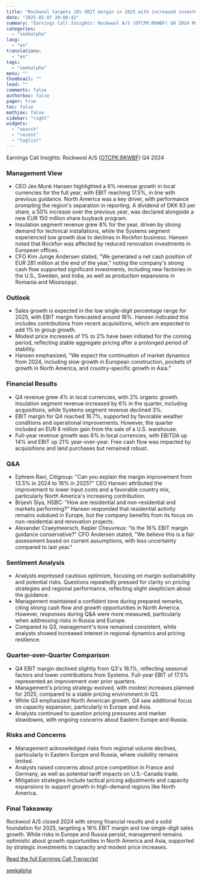 ```yaml
---
title: "Rockwool targets 16% EBIT margin in 2025 with increased investments and pricing strategy"
date: "2025-02-07 20:08:42"
summary: "Earnings Call Insights: Rockwool A/S (OTCPK:RKWBF) Q4 2024 Management View CEO Jes Munk Hansen highlighted a 6% revenue growth in local currencies for the full year, with EBIT reaching 17.5%, in line with previous guidance. North America was a key driver, with performance prompting the region's separation in reporting. A..."
categories:
  - "seekalpha"
lang:
  - "en"
translations:
  - "en"
tags:
  - "seekalpha"
menu: ""
thumbnail: ""
lead: ""
comments: false
authorbox: false
pager: true
toc: false
mathjax: false
sidebar: "right"
widgets:
  - "search"
  - "recent"
  - "taglist"
---
```


Earnings Call Insights: Rockwool A/S ([OTCPK:RKWBF](https://seekingalpha.com/symbol/RKWBF "Rockwool A/S")) Q4 2024

### Management View

* CEO Jes Munk Hansen highlighted a 6% revenue growth in local currencies for the full year, with EBIT reaching 17.5%, in line with previous guidance. North America was a key driver, with performance prompting the region's separation in reporting. A dividend of DKK 63 per share, a 50% increase over the previous year, was declared alongside a new EUR 150 million share buyback program.
* Insulation segment revenue grew 8% for the year, driven by strong demand for technical installations, while the Systems segment experienced low growth due to declines in Rockfon business. Hansen noted that Rockfon was affected by reduced renovation investments in European offices.
* CFO Kim Junge Andersen stated, "We generated a net cash position of EUR 281 million at the end of the year," noting the company's strong cash flow supported significant investments, including new factories in the U.S., Sweden, and India, as well as production expansions in Romania and Mississippi.

### Outlook

* Sales growth is expected in the low single-digit percentage range for 2025, with EBIT margin forecasted around 16%. Hansen indicated this includes contributions from recent acquisitions, which are expected to add 1% to group growth.
* Modest price increases of 1% to 2% have been initiated for the coming period, reflecting stable aggregate pricing after a prolonged period of stability.
* Hansen emphasized, "We expect the continuation of market dynamics from 2024, including slow growth in European construction, pockets of growth in North America, and country-specific growth in Asia."

### Financial Results

* Q4 revenue grew 4% in local currencies, with 2% organic growth. Insulation segment revenue increased by 6% in the quarter, including acquisitions, while Systems segment revenue declined 3%.
* EBIT margin for Q4 reached 16.7%, supported by favorable weather conditions and operational improvements. However, the quarter included an EUR 8 million gain from the sale of a U.S. warehouse.
* Full-year revenue growth was 6% in local currencies, with EBITDA up 14% and EBIT up 21% year-over-year. Free cash flow was impacted by acquisitions and land purchases but remained robust.

### Q&A

* Ephrem Ravi, Citigroup: "Can you explain the margin improvement from 13.5% in 2024 to 16% in 2025?" CEO Hansen attributed the improvement to lower input costs and a favorable country mix, particularly North America's increasing contribution.
* Brijesh Siya, HSBC: "How are residential and non-residential end markets performing?" Hansen responded that residential activity remains subdued in Europe, but the company benefits from its focus on non-residential and renovation projects.
* Alexander Craeymeersch, Kepler Cheuvreux: "Is the 16% EBIT margin guidance conservative?" CFO Andersen stated, "We believe this is a fair assessment based on current assumptions, with less uncertainty compared to last year."

### Sentiment Analysis

* Analysts expressed cautious optimism, focusing on margin sustainability and potential risks. Questions repeatedly pressed for clarity on pricing strategies and regional performance, reflecting slight skepticism about the guidance.
* Management maintained a confident tone during prepared remarks, citing strong cash flow and growth opportunities in North America. However, responses during Q&A were more measured, particularly when addressing risks in Russia and Europe.
* Compared to Q3, management's tone remained consistent, while analysts showed increased interest in regional dynamics and pricing resilience.

### Quarter-over-Quarter Comparison

* Q4 EBIT margin declined slightly from Q3's 18.1%, reflecting seasonal factors and lower contributions from Systems. Full-year EBIT of 17.5% represented an improvement over prior quarters.
* Management's pricing strategy evolved, with modest increases planned for 2025, compared to a stable pricing environment in Q3.
* While Q3 emphasized North American growth, Q4 saw additional focus on capacity expansion, particularly in Europe and Asia.
* Analysts continued to question pricing pressures and market slowdowns, with ongoing concerns about Eastern Europe and Russia.

### Risks and Concerns

* Management acknowledged risks from regional volume declines, particularly in Eastern Europe and Russia, where visibility remains limited.
* Analysts raised concerns about price competition in France and Germany, as well as potential tariff impacts on U.S.-Canada trade.
* Mitigation strategies include tactical pricing adjustments and capacity expansions to support growth in high-demand regions like North America.

### Final Takeaway

Rockwool A/S closed 2024 with strong financial results and a solid foundation for 2025, targeting a 16% EBIT margin and low single-digit sales growth. While risks in Europe and Russia persist, management remains optimistic about growth opportunities in North America and Asia, supported by strategic investments in capacity and modest price increases.

[Read the full Earnings Call Transcript](https://seekingalpha.com/symbol/RKWBF/earnings/transcripts)

[seekalpha](https://seekingalpha.com/news/4405210-rockwool-targets-16-percent-ebit-margin-in-2025-with-increased-investments-and-pricing)
